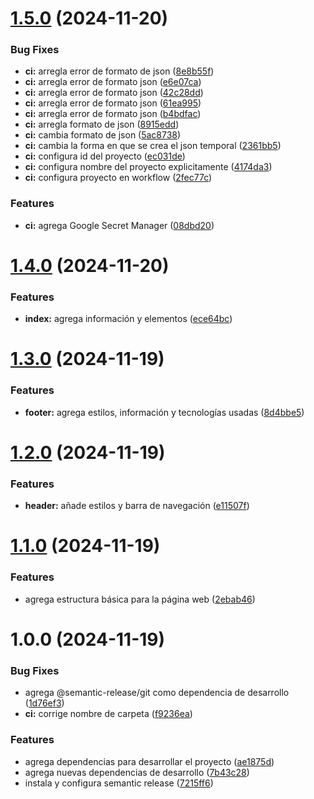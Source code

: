 # [1.5.0](https://github.com/Ivandv19/portafolio-web-v2/compare/v1.4.0...v1.5.0) (2024-11-20)


### Bug Fixes

* **ci:** arregla error de formato de json ([8e8b55f](https://github.com/Ivandv19/portafolio-web-v2/commit/8e8b55f7e43e25c34dceb998758cfd7ee1882bb5))
* **ci:** arregla error de formato json ([e6e07ca](https://github.com/Ivandv19/portafolio-web-v2/commit/e6e07ca3deecd485b6c7c0a62b33f29fbd8ddde2))
* **ci:** arregla error de formato json ([42c28dd](https://github.com/Ivandv19/portafolio-web-v2/commit/42c28dde084782976a61624601bfde45a6bd5abd))
* **ci:** arregla error de formato json ([61ea995](https://github.com/Ivandv19/portafolio-web-v2/commit/61ea9957c123a0a87c5f83db67f32ae138c2bddb))
* **ci:** arregla error de formato json ([b4bdfac](https://github.com/Ivandv19/portafolio-web-v2/commit/b4bdfaca37cc7fdaf70d5b8b573c072c426e84db))
* **ci:** arregla formato de json ([8915edd](https://github.com/Ivandv19/portafolio-web-v2/commit/8915edd7b26c91adce1b4cf09ecf080924274e74))
* **ci:** cambia formato de json ([5ac8738](https://github.com/Ivandv19/portafolio-web-v2/commit/5ac873871903252976899c06a9370d807e85a5d0))
* **ci:** cambia la forma en que se crea el json temporal ([2361bb5](https://github.com/Ivandv19/portafolio-web-v2/commit/2361bb590f9a3dca6471e27b1088fd3e5d39abb3))
* **ci:** configura id del proyecto ([ec031de](https://github.com/Ivandv19/portafolio-web-v2/commit/ec031deb128618c59d46127e58f790142d83676b))
* **ci:** configura nombre del proyecto explicitamente ([4174da3](https://github.com/Ivandv19/portafolio-web-v2/commit/4174da39feca1dac9bdd417142d8d09493d0535c))
* **ci:** configura proyecto en workflow ([2fec77c](https://github.com/Ivandv19/portafolio-web-v2/commit/2fec77c64bcb2633449dd37460c6d0762d091c4a))


### Features

* **ci:** agrega Google Secret Manager ([08dbd20](https://github.com/Ivandv19/portafolio-web-v2/commit/08dbd20b31b8b5d0d889a69a80fbca405c2ed21f))

# [1.4.0](https://github.com/ivandevI9/portafolio-web-v2/compare/v1.3.0...v1.4.0) (2024-11-20)


### Features

* **index:** agrega información y elementos ([ece64bc](https://github.com/ivandevI9/portafolio-web-v2/commit/ece64bc52d35c6c29b89fd9456c2566208cef55f))

# [1.3.0](https://github.com/ivandevI9/portafolio-web-v2/compare/v1.2.0...v1.3.0) (2024-11-19)


### Features

* **footer:** agrega estilos, información y tecnologías usadas ([8d4bbe5](https://github.com/ivandevI9/portafolio-web-v2/commit/8d4bbe5031569c9a9383402c4c3fab6179b7fa31))

# [1.2.0](https://github.com/ivandevI9/portafolio-web-v2/compare/v1.1.0...v1.2.0) (2024-11-19)


### Features

* **header:** añade estilos y barra de navegación ([e11507f](https://github.com/ivandevI9/portafolio-web-v2/commit/e11507f7de1d99c8faf3380ee8e1ab26b01b3c4f))

# [1.1.0](https://github.com/ivandevI9/portafolio-web-v2/compare/v1.0.0...v1.1.0) (2024-11-19)


### Features

* agrega estructura básica para la página web ([2ebab46](https://github.com/ivandevI9/portafolio-web-v2/commit/2ebab46c6ca780b8ad7d519f055980f9f51a81f8))

# 1.0.0 (2024-11-19)


### Bug Fixes

* agrega @semantic-release/git como dependencia de desarrollo ([1d76ef3](https://github.com/ivandevI9/portafolio-web-v2/commit/1d76ef34b20d67d67332e00952bba1fa48a6b087))
* **ci:** corrige nombre de carpeta ([f9236ea](https://github.com/ivandevI9/portafolio-web-v2/commit/f9236eab8009b38b59b2a6e4c2e73f80b9e8a277))


### Features

* agrega dependencias para desarrollar el proyecto ([ae1875d](https://github.com/ivandevI9/portafolio-web-v2/commit/ae1875d0c1d87ef719acd77a3c8859c53fc4ac11))
* agrega nuevas dependencias de desarrollo ([7b43c28](https://github.com/ivandevI9/portafolio-web-v2/commit/7b43c28748cecabc31b4a625b3a38a50fd252c01))
* instala y configura semantic release ([7215ff6](https://github.com/ivandevI9/portafolio-web-v2/commit/7215ff66a355c291d75a55bc3e6adbbd5956135e))
